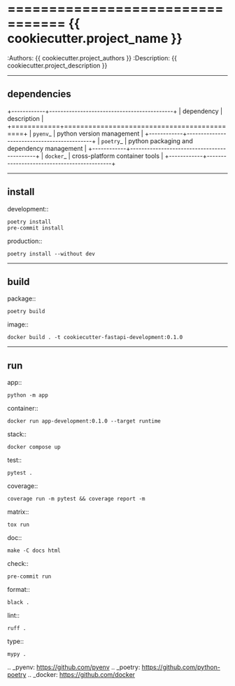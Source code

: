 =================================
 {{ cookiecutter.project_name }}
=================================

:Authors: {{ cookiecutter.project_authors }}
:Description: {{ cookiecutter.project_description }}

--------------
 dependencies
--------------

+------------+--------------------------------------------+
| dependency | description                                |
+============+============================================+
| `pyenv`_   | python version management                  |
+------------+--------------------------------------------+
| `poetry`_  | python packaging and dependency management |
+------------+--------------------------------------------+
| `docker`_  | cross-platform container tools             |
+------------+--------------------------------------------+

---------
 install
---------

development::

    poetry install
    pre-commit install

production::

    poetry install --without dev

-------
 build
-------

package::

    poetry build

image::

    docker build . -t cookiecutter-fastapi-development:0.1.0

-----
 run
-----

app::

    python -m app

container::

    docker run app-development:0.1.0 --target runtime

stack::

    docker compose up

test::

    pytest .

coverage::

    coverage run -m pytest && coverage report -m

matrix::

    tox run

doc::

    make -C docs html

check::

    pre-commit run

format::

    black .

lint::

    ruff .

type::

    mypy .

.. _pyenv: https://github.com/pyenv
.. _poetry: https://github.com/python-poetry
.. _docker: https://github.com/docker
